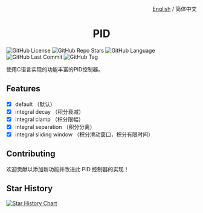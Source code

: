 <p align="right">
  <a href="./README.md">English</a> / 简体中文
</p>

<h1 align="center">PID</h1>

![GitHub License](https://img.shields.io/github/license/xj63/PID?style=flat-square&label=%E2%9A%96%20License)
![GitHub Repo Stars](https://img.shields.io/github/stars/xj63/PID?style=flat-square&label=%E2%9C%A8%20Stars)
![GitHub Language](https://img.shields.io/badge/Language-C-yellow?style=flat-square&logo=c)
![GitHub Last Commit](https://img.shields.io/github/last-commit/xj63/PID?style=flat-square&label=%F0%9F%94%A5%20Last%20commit&color=orange)
![GitHub Tag](https://img.shields.io/github/v/tag/xj63/PID?style=flat-square&label=%F0%9F%8F%B7%EF%B8%8FTag&color=purple)

使用C语言实现的功能丰富的PID控制器。

## Features

- [x] default （默认）
- [x] integral decay （积分衰减）
- [x] integral clamp （积分限幅）
- [x] integral separation （积分分离）
- [x] integral sliding window （积分滑动窗口，积分有限时间）

## Contributing

欢迎贡献以添加新功能并改进此 PID 控制器的实现！

## Star History

<a href="https://star-history.com/#xj63/PID&Date">
 <picture>
   <source media="(prefers-color-scheme: dark)" srcset="https://api.star-history.com/svg?repos=xj63/PID&type=Date&theme=dark" />
   <source media="(prefers-color-scheme: light)" srcset="https://api.star-history.com/svg?repos=xj63/PID&type=Date" />
   <img alt="Star History Chart" src="https://api.star-history.com/svg?repos=xj63/PID&type=Date" />
 </picture>
</a>
